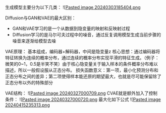 生成模型主要分为以下几类：
![[Pasted image 20240303185404.png](../%E5%9F%BA%E7%A1%80%E7%9F%A5%E8%AF%86%E7%A7%AF%E7%B4%AF/attach/Pasted%20image%2020240303185404.png)

Diffusion与GAN和VAE的最大区别：
+ GAN和VAE学习的是一个从数据到隐变量的映射和反映射过程
+ Diffusion学习的是马尔可夫过程中的噪音，通过反复调用模型生成当前步骤的噪音来逐渐给模型去噪

VAE原理：
基本组成，编码器+解码器，中间是隐变量z
核心思想：通过编码器将特征转换为连续的概率分布，通过连续的概率分布实现平滑的特征生成。（例子：微笑的0~1，0.5是半笑不笑）由于核心隐变量关于输入样本的条件概率分布难以描述，所以一般假设服从正态分布。
损失函数意义：第一项，最小化预测分布和正态分布之间的差异；第二项使得样本能还原的期望最大，也就是尽可能保留除了正态分布以外的特殊部分

VAE结构：
![[Pasted image 20240327000709.png](../%E5%9F%BA%E7%A1%80%E7%9F%A5%E8%AF%86%E7%A7%AF%E7%B4%AF/attach/Pasted%20image%2020240327000709.png)
CVAE就是额外加入了控制条件：
![[Pasted image 20240327000720.png](../%E5%9F%BA%E7%A1%80%E7%9F%A5%E8%AF%86%E7%A7%AF%E7%B4%AF/attach/Pasted%20image%2020240327000720.png)
最大化如下公式
![[Pasted image 20240415235313.png](attach/Pasted%20image%2020240415235313.png)
